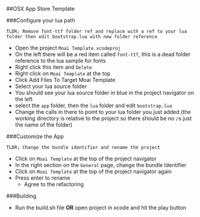 ##OSX App Store Template

###Configure your lua path

    TLDR; Remove font-ttf folder ref and replace with a ref to your lua folder then edit bootstrap.lua with new folder reference

 * Open the project `Moai Template.xcodeproj`
 * On the left there will be a red item called `font-ttf`, this is a dead folder reference to the lua sample for fonts
 * Right click this item and `Delete`
 * Right click on `Moai Template` at the top
 * Click Add Files To Target Moai Template
 * Select your lua source folder
 * You should see your lua source folder in blue in the project navigator on the left
 * select the `app` folder, then the `lua` folder and edit `bootstrap.lua`
 * Change the calls in there to point to your lua folder you just added (the working directory is relative to the project so there should be no `/`s just the name of the folder)

###Customize the App
 
    TLDR; Change the bundle identifier and rename the project

  * Click on `Moai Template` at the top of the project navigator
  * In the right section on the `General` page, change the bundle Identifier
  * Click on `Moai Template` at the top of the project navigator again
  * Press enter to rename
	* Agree to the refactoring
	
	
###Building
  * Run the build.sh file __OR__ open project in xcode and hit the play button
	
	